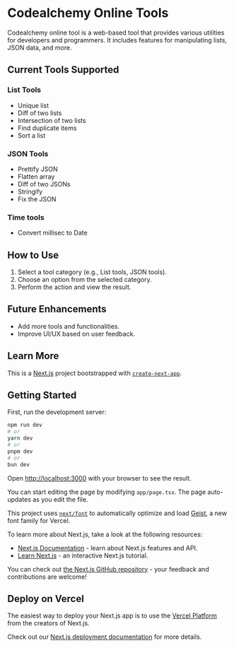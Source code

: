 # Codealchemy Online Tools

Codealchemy online tool is a web-based tool that provides various utilities for developers and programmers. It includes features for manipulating lists, JSON data, and more.

## Current Tools Supported

### List Tools

- Unique list
- Diff of two lists
- Intersection of two lists
- Find duplicate items
- Sort a list

### JSON Tools

- Prettify JSON
- Flatten array
- Diff of two JSONs
- Stringify
- Fix the JSON

### Time tools

- Convert millisec to Date

## How to Use

1. Select a tool category (e.g., List tools, JSON tools).
2. Choose an option from the selected category.
3. Perform the action and view the result.

## Future Enhancements

- Add more tools and functionalities.
- Improve UI/UX based on user feedback.

## Learn More

This is a [Next.js](https://nextjs.org) project bootstrapped with [`create-next-app`](https://nextjs.org/docs/app/api-reference/cli/create-next-app).

## Getting Started

First, run the development server:

```bash
npm run dev
# or
yarn dev
# or
pnpm dev
# or
bun dev
```

Open [http://localhost:3000](http://localhost:3000) with your browser to see the result.

You can start editing the page by modifying `app/page.tsx`. The page auto-updates as you edit the file.

This project uses [`next/font`](https://nextjs.org/docs/app/building-your-application/optimizing/fonts) to automatically optimize and load [Geist](https://vercel.com/font), a new font family for Vercel.

To learn more about Next.js, take a look at the following resources:

- [Next.js Documentation](https://nextjs.org/docs) - learn about Next.js features and API.
- [Learn Next.js](https://nextjs.org/learn) - an interactive Next.js tutorial.

You can check out [the Next.js GitHub repository](https://github.com/vercel/next.js) - your feedback and contributions are welcome!

## Deploy on Vercel

The easiest way to deploy your Next.js app is to use the [Vercel Platform](https://vercel.com/new?utm_medium=default-template&filter=next.js&utm_source=create-next-app&utm_campaign=create-next-app-readme) from the creators of Next.js.

Check out our [Next.js deployment documentation](https://nextjs.org/docs/app/building-your-application/deploying) for more details.
